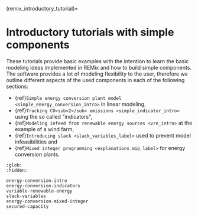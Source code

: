 
(remix_introductory_tutorial)=

# Introductory tutorials with simple components

These tutorials provide basic examples with the intention to learn the basic modeling ideas implemented in REMix and how to build simple components.
The software provides a lot of modeling flexibility to the user, therefore we outline different aspects of the used components in each of the following sections:

- {ref}`Simple energy conversion plant model <simple_energy_conversion_intro>` in linear modeling,
- {ref}`Tracking CO<sub>2</sub> emissions <simple_indicator_intro>` using the so called "indicators",
- {ref}`Modeling infeed from renewable energy sources <vre_intro>` at the example of a wind farm,
- {ref}`Introducing slack <slack_variables_label>` used to prevent model infeasibilities and
- {ref}`Mixed integer programming <explanations_mip_label>` for energy conversion plants.

```{toctree}
:glob:
:hidden:

energy-conversion-intro
energy-conversion-indicators
variable-renewable-energy
slack-variables
energy-conversion-mixed-integer
secured-capacity
```
